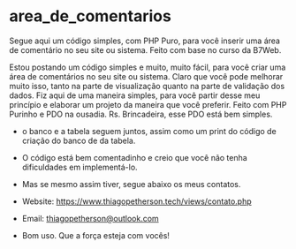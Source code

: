 # area_de_comentarios
Segue aqui um código simples, com PHP Puro, para você inserir uma área de comentário no seu site ou sistema. Feito com base no curso da B7Web.

Estou postando um código simples e muito, muito fácil, para você criar uma área de comentários no seu site ou sistema.
Claro que você pode melhorar muito isso, tanto na parte de visualização quanto na parte de validação dos dados. 
Fiz aqui de uma maneira simples, para você partir desse meu princípio e elaborar um projeto da maneira que você preferir. 
Feito com PHP Purinho e PDO na ousadia. Rs. Brincadeira, esse PDO está bem simples. 

- o banco e a tabela seguem juntos, assim como um print do código de criação do banco de da tabela.
- O código está bem comentadinho e creio que você não tenha dificuldades em implementá-lo. 
- Mas se mesmo assim tiver, segue abaixo os meus contatos. 

- Website: https://www.thiagopetherson.tech/views/contato.php
- Email: thiagopetherson@outlook.com

- Bom uso. Que a força esteja com vocês!
